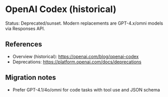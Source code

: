 # OpenAI Codex (historical)

Status: Deprecated/sunset. Modern replacements are GPT-4.x/omni models via Responses API.

## References
- Overview (historical): https://openai.com/blog/openai-codex
- Deprecations: https://platform.openai.com/docs/deprecations

## Migration notes
- Prefer GPT-4.1/4o/omni for code tasks with tool use and JSON schema
